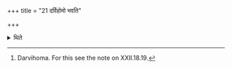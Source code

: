 +++
title = "21 दर्विहोमो भवति"

+++

<details><summary>थिते</summary>

21. (The sacrifice) is a spoon-offering[^1].  

[^1]: Darvihoma. For this see the note on XXII.18.19.  
</details>
